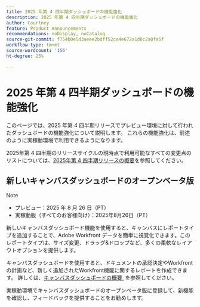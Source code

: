 ```yaml
---
title: 2025 年第 4 四半期ダッシュボードの機能強化
description: 2025 年第 4 四半期ダッシュボードの機能強化
author: Courtney
feature: Product Announcements
recommendations: noDisplay, noCatalog
source-git-commit: f754b0e5d3aeee2bdff52ca4e672a1d8c2a0fa5f
workflow-type: tm+mt
source-wordcount: '156'
ht-degree: 25%

---
```


# 2025 年第 4 四半期ダッシュボードの機能強化

このページでは、2025 年第 4 四半期リリースでプレビュー環境に対して行われたダッシュボードの機能強化について説明します。 これらの機能強化は、前述のように実稼動環境で利用できるようになります。

2025年第 4 四半期のリリースサイクルの現時点で利用可能なすべての変更点のリストについては、[2025年第 4 四半期リリースの概要](/help/quicksilver/product-announcements/product-releases/25-q4-release-activity/25-q4-release-overview.md)を参照してください。


## 新しいキャンバスダッシュボードのオープンベータ版

>[!NOTE]
>
>* プレビュー：2025 年 8 月 26 日（PT）
>* 実稼動版（すべてのお客様向け）：2025年8月26日（PT）

新しいキャンバスダッシュボード機能を使用すると、キャンバスにレポートタイプを追加することで、Adobe Workfront データを簡単に視覚化できます。このレポートタイプは、サイズ変更、ドラッグ&amp;ドロップなど、多くの柔軟なレイアウトオプションを提供します。

キャンバスダッシュボードを使用すると、ドキュメントの承認決定やWorkfrontの計画など、新しく追加されたWorkfront機能に関するレポートを作成できます。 詳しくは、[&#x200B; キャンバスダッシュボードの概要 &#x200B;](/help/quicksilver/reports-and-dashboards/canvas-dashboards/canvas-dashboards-overview.md) を参照してください。

実稼動環境でキャンバスダッシュボードのオープンベータ版に登録して、新機能を確認し、フィードバックを提供することをお勧めします。
